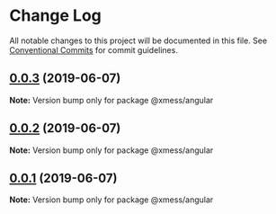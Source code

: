 # Change Log

All notable changes to this project will be documented in this file.
See [Conventional Commits](https://conventionalcommits.org) for commit guidelines.

## [0.0.3](https://github.com/ciklum-digital/xmess/compare/v0.0.8...v0.0.3) (2019-06-07)

**Note:** Version bump only for package @xmess/angular





## [0.0.2](https://github.com/ciklum-digital/xmess/compare/v0.0.8...v0.0.2) (2019-06-07)

**Note:** Version bump only for package @xmess/angular





## [0.0.1](https://github.com/ciklum-digital/xmess/compare/v0.0.8...v0.0.1) (2019-06-07)

**Note:** Version bump only for package @xmess/angular
